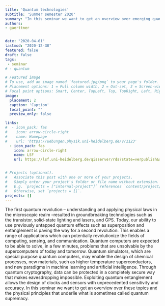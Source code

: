 ```yaml
---
title: 'Quantum technologies'
subtitle: 'Summer semester 2020'
summary: "In this seminar we want to get an overview over emerging quantum technologies and the physical principles that underlie what is sometimes called quantum supremacy."
authors:
- gaerttner


date: "2020-04-01"
lastmod: "2020-12-30"
featured: false
draft: false
tags:
 - seminar
# - quantum

# Featured image
# To use, add an image named `featured.jpg/png` to your page's folder.
# Placement options: 1 = Full column width, 2 = Out-set, 3 = Screen-width
# Focal point options: Smart, Center, TopLeft, Top, TopRight, Left, Right, BottomLeft, Bottom, BottomRight
image:
  placement: 2
  caption: 'Caption'
  focal_point: ""
  preview_only: false

links:
#  - icon_pack: fas
#    icon: arrow-circle-right
#    name: Homepage
#    url: 'https://uebungen.physik.uni-heidelberg.de/v/1123'
  - icon_pack: fas
    icon: arrow-circle-right
    name: LSF
    url: https://lsf.uni-heidelberg.de/qisserver/rds?state=verpublish&status=init&vmfile=no&publishid=317833&moduleCall=webInfo&publishConfFile=webInfo&publishSubDir=veranstaltung


# Projects (optional).
#   Associate this post with one or more of your projects.
#   Simply enter your project's folder or file name without extension.
#   E.g. `projects = ["internal-project"]` references `content/project/deep-learning/index.md`.
#   Otherwise, set `projects = []`.
projects: []
---
```


The first quantum revolution – understanding and applying physical laws in the microscopic realm –resulted in groundbreaking technologies such as the transistor, solid-state lighting and lasers, and GPS. Today, our ability to use previously untapped quantum effects such as superposition and entanglement is paving the way for a second revolution. This enables a range of applications which can potentially revolutionize the fields of computing, sensing, and communication.
Quantum computers are expected to be able to solve, in a few minutes, problems that are unsolvable by the supercomputers of today and tomorrow. Quantum simulators, which are special purpose quantum computers, may enable the design of chemical processes, new materials, such as higher temperature superconductors, and new paradigms in machine learning and artificial intelligence. Through quantum cryptography, data can be protected in a completely secure way that makes eavesdropping impossible. Exploiting quantum entanglement allows the design of clocks and sensors with unprecedented sensitivity and accuracy.
In this seminar we want to get an overview over these topics and the physical principles that underlie what is sometimes called quantum supremacy.

